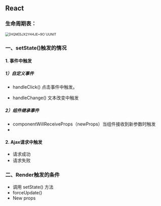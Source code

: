 ## React

### 生命周期表：

<img src="C:\Users\sunyh\Pictures\Saved Pictures\[HQM]5JX2Y44JE~9O`UUNIT.png" alt="[HQM]5JX2Y44JE~9O`UUNIT" style="zoom:75%;" />

### 一、setState()触发的情况

#### 1. 事件中触发

##### 1）自定义事件

- handleClick() 点击事件中触发。

- handleChange() 文本改变中触发

##### 2）组件继承事件

- componentWillReceiveProps（newProps）当组件接收到新参数时触发
- 

#### 2. Ajax请求中触发

- 请求成功
- 请求失败

### 二、Render触发的条件

- 调用 setState() 方法
- force­Update()
- ­New props





